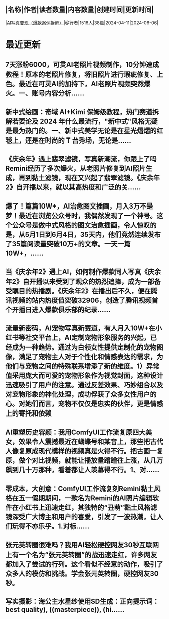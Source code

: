 |名称|作者|读者数量|内容数量|创建时间|更新时间|
---
|[AI写真变现（爆款案例拆解）](https://xiaobot.net/p/Portrait?refer=0b133df9-27dc-423b-8101-639049001c13)|@行者|1516人|38篇|2024-04-11|2024-06-06|

# 最近更新
## 7天涨粉6000，可灵AI老照片视频制作，10分钟速成教程！原本的老照片修复，将旧照片进行瑕疵修复、上色。最近在可灵AI的加持下，AI老照片视频突然爆火。一、账号内容分析......
## 新中式绘画：奇域 AI+Kimi 保姆级教程，热门赛道拆解若要论及 2024 年什么最流行，"新中式"风格无疑是最为热门的。一、新中式美学无论是在星光熠熠的红毯上，还是在时尚的 T 台秀场，无论是......
## 《庆余年》遇上翡翠滤镜，写真新潮流，你跟上了吗Remini经历了多次爆火，从老照片修复到AI照片生成，再到黏土滤镜，现在又兴起了翡翠滤镜。《庆余年2》自开播以来，就以其高热度和广泛的关......
## 爆了！篇篇10W+，AI治愈图文插画，月入3万不是梦！最近在浏览公众号时，我偶然发现了一个神号。这个公众号是做中式风格的图文治愈插画，令人惊叹的是，从5月1日到6月4日，35天内，他们竟然连续发布了35篇阅读量突破10万+的文章。一天一篇10W+，......
## 当《庆余年2》遇上AI，如何制作爆款同人写真《庆余年2》自开播以来受到了观众的热烈追捧，成为一部备受瞩目的热播剧。《庆余年2》在播出后不久，便在腾讯视频的站内热度值突破32906，创造了腾讯视频首个开播日进入爆款俱乐部的纪录......
## 流量新密码，AI宠物写真新赛道，有人月入10W+在小红书等社交平台上，AI定制宠物形象服务的兴起，已经成为一种趋势。通过为白领女性提供定制化的宠物图像，满足了宠物主人对于个性化和情感表达的需求，为他们与宠物之间的特殊联系增添了新的维度。1）异常值采用庞大而可爱的宠物形象作为视觉封面，这种设计迅速吸引了用户的注意。通过反差效果、巧妙组合以及对宠物形象的神化处理，成功俘获了众多女性用户的心。对她们而言，宠物不仅仅是忠实的伙伴，更是情感上的寄托和依赖
## AI重塑历史容颜：我用ComfyUI工作流复原四大美女，效果令人震撼最近在蝴蝶号和某音上，那些把古代人像复原成现代模样的视频真是火得不行。把古画一复原，做个对比视频，就能让播放量蹭蹭往上涨，从几万飙到几十万那种，看着都让人羡慕得不行。1、对......
## 零成本，大创意：ComfyUI工作流复刻Remini黏土风格在五一假期期间，一款名为Remini的AI照片编辑软件在小红书上迅速走红，其独特的“丑萌”黏土风格滤镜深受广大博主和用户的喜爱，引发了一波热潮，让人们玩得不亦乐乎。1.对标......
## 张元英转圈很难吗？我用AI轻松硬控网友30秒互联网上有一个名为“张元英转圈”的战迅速走红，许多网友都加入了尝试的行列。这个看似不经意的动作，吸引了众多人的模仿和挑战。学会张元英转圈，硬控网友30秒。
## 写实摄影：海公主水星纱使用SD生成：正向提示词：best quality), ((masterpiece)), (hi......

